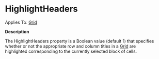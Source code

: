




<h1 class="heading"><span class="name">HighlightHeaders</span></h1>

Applies To: [Grid](./grid.md)


**Description**


The HighlightHeaders property is a Boolean value (default 1) that specifies whether or not the appropriate row and column titles in a [Grid](./grid.md) are highlighted corresponding to the currently selected block of cells.



